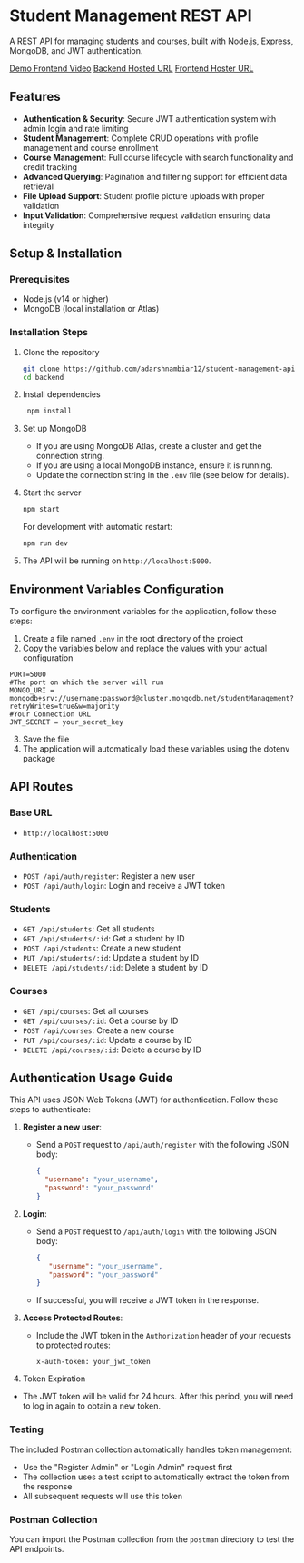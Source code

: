# Student Management REST API

A REST API for managing students and courses, built with Node.js, Express, MongoDB, and JWT authentication.

[Demo Frontend Video](https://drive.google.com/file/d/1Jk5dEYrROfXH46Zwa378ukfn5omVtsOx/view?usp=sharing)
[Backend Hosted URL](https://student-management-api-bd9u.onrender.com)
[Frontend Hoster URL](https://student-management-frontend-opvk.onrender.com)

## Features

- **Authentication & Security**: Secure JWT authentication system with admin login and rate limiting
- **Student Management**: Complete CRUD operations with profile management and course enrollment
- **Course Management**: Full course lifecycle with search functionality and credit tracking
- **Advanced Querying**: Pagination and filtering support for efficient data retrieval
- **File Upload Support**: Student profile picture uploads with proper validation
- **Input Validation**: Comprehensive request validation ensuring data integrity

## Setup & Installation

### Prerequisites
- Node.js (v14 or higher)
- MongoDB (local installation or Atlas)

### Installation Steps

1. Clone the repository
   ```bash
   git clone https://github.com/adarshnambiar12/student-management-api.git
   cd backend
   ``` 

2. Install dependencies
   ```bash
    npm install
    ```

3. Set up MongoDB
   - If you are using MongoDB Atlas, create a cluster and get the connection string.
   - If you are using a local MongoDB instance, ensure it is running.
   - Update the connection string in the `.env` file (see below for details).

4. Start the server
    ```bash
    npm start
    ```

    For development with automatic restart:
    ```bash
    npm run dev
    ```

5. The API will be running on `http://localhost:5000`.

## Environment Variables Configuration
To configure the environment variables for the application, follow these steps:

1. Create a file named `.env` in the root directory of the project
2. Copy the variables below and replace the values with your actual configuration
```plaintext
PORT=5000
#The port on which the server will run
MONGO_URI = mongodb+srv://username:password@cluster.mongodb.net/studentManagement?retryWrites=true&w=majority
#Your Connection URL
JWT_SECRET = your_secret_key
```
3. Save the file
4. The application will automatically load these variables using the dotenv package

## API Routes
### Base URL
- `http://localhost:5000`

### Authentication
- `POST /api/auth/register`: Register a new user
- `POST /api/auth/login`: Login and receive a JWT token
### Students
- `GET /api/students`: Get all students
- `GET /api/students/:id`: Get a student by ID
- `POST /api/students`: Create a new student
- `PUT /api/students/:id`: Update a student by ID
- `DELETE /api/students/:id`: Delete a student by ID
### Courses
- `GET /api/courses`: Get all courses
- `GET /api/courses/:id`: Get a course by ID
- `POST /api/courses`: Create a new course
- `PUT /api/courses/:id`: Update a course by ID
- `DELETE /api/courses/:id`: Delete a course by ID

## Authentication Usage Guide
This API uses JSON Web Tokens (JWT) for authentication. Follow these steps to authenticate:

1. **Register a new user**:
   - Send a `POST` request to `/api/auth/register` with the following JSON body:
     ```json
     {
       "username": "your_username",
       "password": "your_password"
     }
     ```

2. **Login**:
    - Send a `POST` request to `/api/auth/login` with the following JSON body:
      ```json
      {
         "username": "your_username",
         "password": "your_password"
      }
      ```
    - If successful, you will receive a JWT token in the response.

3. **Access Protected Routes**:
    - Include the JWT token in the `Authorization` header of your requests to protected routes:
      ```
      x-auth-token: your_jwt_token
      ```

4. Token Expiration
- The JWT token will be valid for 24 hours. After this period, you will need to log in again to obtain a new token.

### Testing
The included Postman collection automatically handles token management:

- Use the "Register Admin" or "Login Admin" request first
- The collection uses a test script to automatically extract the token from the response
- All subsequent requests will use this token

### Postman Collection
You can import the Postman collection from the `postman` directory to test the API endpoints.
